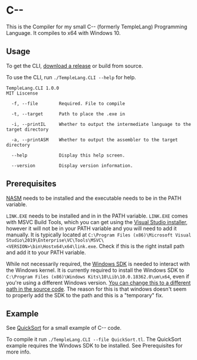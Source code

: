 # C--

This is the Compiler for my small C-- (formerly TempleLang) Programming Language.
It compiles to x64 with Windows 10.

## Usage

To get the CLI, [download a release](https://github.com/blenderfreaky/TempleLang/releases) or build from source.  

To use the CLI, run `./TempleLang.CLI --help` for help.

```
TempleLang.CLI 1.0.0
MIT Liscense

  -f, --file        Required. File to compile

  -t, --target      Path to place the .exe in

  -i, --printIL     Whether to output the intermediate language to the target directory

  -a, --printASM    Whether to output the assembler to the target directory

  --help            Display this help screen.

  --version         Display version information.
```

## Prerequisites

[NASM](https://www.nasm.us/) needs to be installed and the executable needs to be in the PATH variable.

`LINK.EXE` needs to be installed and in in the PATH variable.
`LINK.EXE` comes with MSVC Build Tools, which you can get using the [Visual Studio installer](https://visualstudio.microsoft.com/downloads/), however it will not be in your PATH variable and you will need to add it manually.
It is typically located at `C:\Program Files (x86)\Microsoft Visual Studio\2019\Enterprise\VC\Tools\MSVC\<VERSION>\bin\Hostx64\x64\link.exe`. Check if this is the right install path and add it to your PATH variable.

While not necessarily required, the [Windows SDK](https://developer.microsoft.com/en-us/windows/downloads/windows-10-sdk) is needed to interact with the Windows kernel.
It is currently required to install the Windows SDK to `C:\Program Files (x86)\Windows Kits\10\Lib\10.0.18362.0\um\x64`, even if you're using a different Windows version.
[You can change this to a different path in the source code](https://github.com/blenderfreaky/TempleLang/blob/master/TempleLang.Compiler/TempleLangHelper.cs#L109).
The reason for this is that windows doesn't seem to properly add the SDK to the path and this is a "temporary" fix.

## Example

See [QuickSort](https://github.com/blenderfreaky/TempleLang/tree/master/QuickSort) for a small example of C-- code.

To compile it run `./TempleLang.CLI --file QuickSort.tl`.
The QuickSort example requires the Windows SDK to be installed.
See Prerequisites for more info.
